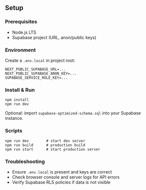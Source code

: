 ## Setup

### Prerequisites
- Node.js LTS
- Supabase project (URL, anon/public keys)

### Environment
Create a `.env.local` in project root:

```
NEXT_PUBLIC_SUPABASE_URL=...
NEXT_PUBLIC_SUPABASE_ANON_KEY=...
SUPABASE_SERVICE_ROLE_KEY=...
```

### Install & Run
```
npm install
npm run dev
```

Optional: import `supabase-optimized-schema.sql` into your Supabase instance.

### Scripts
```
npm run dev        # start dev server
npm run build      # production build
npm run start      # start production server
```

### Troubleshooting
- Ensure `.env.local` is present and keys are correct
- Check browser console and server logs for API errors
- Verify Supabase RLS policies if data is not visible


